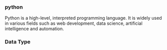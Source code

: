 ### python
Python is a high-level, interpreted programming language. It is widely used in various fields such as web development, data science, artificial intelligence and automation.

### Data Type